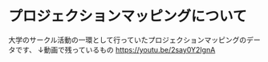 # プロジェクションマッピングについて
  大学のサークル活動の一環として行っていたプロジェクションマッピングのデータです、
  ↓動画で残っているもの
  https://youtu.be/2say0Y2IgnA
  
